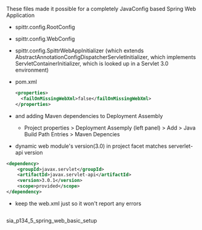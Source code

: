 These files made it possible for a completely JavaConfig based Spring Web Application

- spittr.config.RootConfig

- spittr.config.WebConfig

- spittr.config.SpittrWebAppInitializer (which extends AbstractAnnotationConfigDispatcherServletInitializer, which implements ServletContainerInitializer, which is looked up in a Servlet 3.0 environment)

- pom.xml
  ```xml
  <properties>
  	<failOnMissingWebXml>false</failOnMissingWebXml>
  </properties>
  ```

- and adding Maven dependencies to Deployment Assembly

  - Project properties > Deployment Assemply (left panel) > Add > Java Build Path Entries > Maven Depencies

- dynamic web module's version(3.0) in project facet matches serverlet-api version
```xml
<dependency>
	<groupId>javax.servlet</groupId>
	<artifactId>javax.servlet-api</artifactId>
	<version>3.0.1</version>
	<scope>provided</scope>
</dependency>
```

- keep the web.xml just so it won't report any errors


  ```xml
<?xml version="1.0" encoding="UTF-8"?>
<web-app
    version="3.0"
    xmlns="http://java.sun.com/xml/ns/javaee"
    xmlns:xsi="http://www.w3.org/2001/XMLSchema-instance"
    xsi:schemaLocation="http://java.sun.com/xml/ns/javaee http://java.sun.com/xml/ns/javaee/web-app_3_0.xsd">
  <display-name>sia_p134_5_spring_web_basic_setup</display-name>
</web-app>
  ```

